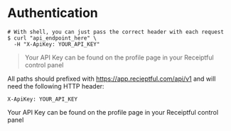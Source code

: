 # Authentication

```shell
# With shell, you can just pass the correct header with each request
$ curl "api_endpoint_here" \
  -H "X-ApiKey: YOUR_API_KEY"
```

> Your API Key can be found on the profile page in your Receiptful control panel

All paths should prefixed with https://app.recieptful.com/api/v1 and will need the following HTTP header:

`X-ApiKey: YOUR_API_KEY`

<aside class="notice">
Your API Key can be found on the profile page in your Receiptful control panel
</aside>
